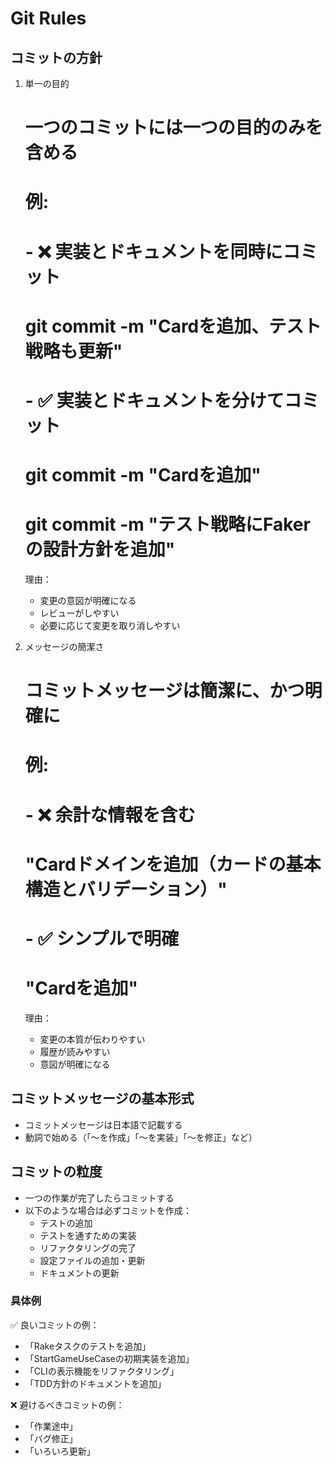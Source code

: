 # Git Rules

## コミットの方針

1. 単一の目的
   # 一つのコミットには一つの目的のみを含める
   # 例: 
   # - ❌ 実装とドキュメントを同時にコミット
   #     git commit -m "Cardを追加、テスト戦略も更新"
   # - ✅ 実装とドキュメントを分けてコミット
   #     git commit -m "Cardを追加"
   #     git commit -m "テスト戦略にFakerの設計方針を追加"

   理由：
   - 変更の意図が明確になる
   - レビューがしやすい
   - 必要に応じて変更を取り消しやすい

2. メッセージの簡潔さ
   # コミットメッセージは簡潔に、かつ明確に
   # 例:
   # - ❌ 余計な情報を含む
   #     "Cardドメインを追加（カードの基本構造とバリデーション）"
   # - ✅ シンプルで明確
   #     "Cardを追加"

   理由：
   - 変更の本質が伝わりやすい
   - 履歴が読みやすい
   - 意図が明確になる

## コミットメッセージの基本形式 
- コミットメッセージは日本語で記載する
- 動詞で始める（「〜を作成」「〜を実装」「〜を修正」など）

## コミットの粒度
- 一つの作業が完了したらコミットする
- 以下のような場合は必ずコミットを作成：
  - テストの追加
  - テストを通すための実装
  - リファクタリングの完了
  - 設定ファイルの追加・更新
  - ドキュメントの更新

### 具体例
✅ 良いコミットの例：
- 「Rakeタスクのテストを追加」
- 「StartGameUseCaseの初期実装を追加」
- 「CLIの表示機能をリファクタリング」
- 「TDD方針のドキュメントを追加」

❌ 避けるべきコミットの例：
- 「作業途中」
- 「バグ修正」
- 「いろいろ更新」

